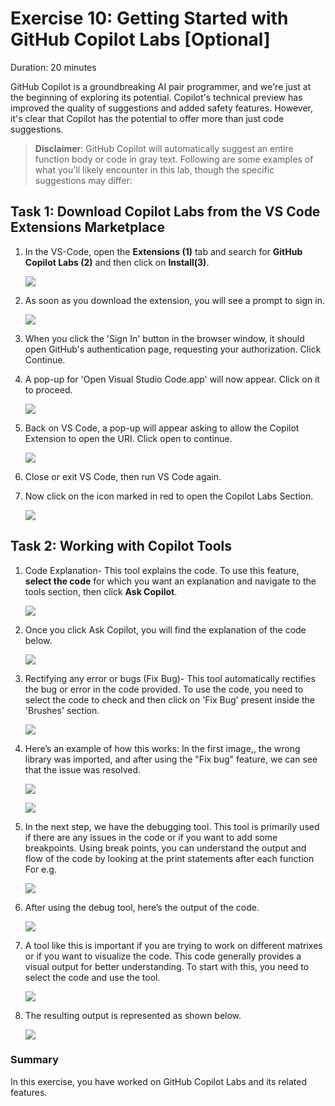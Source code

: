 # Exercise 10: Getting Started with GitHub Copilot Labs [Optional]

Duration: 20 minutes

GitHub Copilot is a groundbreaking AI pair programmer, and we're just at the beginning of exploring its potential. Copilot's technical preview has improved the quality of suggestions and added safety features. However, it's clear that Copilot has the potential to offer more than just code suggestions.

>**Disclaimer**: GitHub Copilot will automatically suggest an entire function body or code in gray text. Following are some examples of what you'll likely encounter in this lab, though the specific suggestions may differ:


## Task 1: Download Copilot Labs from the VS Code Extensions Marketplace

1. In the VS-Code, open the **Extensions (1)** tab and search for **GitHub Copilot Labs (2)** and then click on **Install(3)**.

   ![](../media/ex10-github-copilot-labs.png)

1. As soon as you download the extension, you will see a prompt to sign in.

   ![](../media/ex10-github-signin.png)

1. When you click the 'Sign In' button in the browser window, it should open GitHub's authentication page, requesting your authorization. Click Continue.  

1. A pop-up for 'Open Visual Studio Code.app' will now appear. Click on it to proceed.

   ![](../media/ex10-allow.png)

1. Back on VS Code, a pop-up will appear asking to allow the Copilot Extension to open the URI. Click open to continue.

   ![](../media/ex10-open.png)

1. Close or exit VS Code, then run VS Code again.

1. Now click on the icon marked in red to open the Copilot Labs Section.

   ![](../media/ex10-copilot-labs.png)

## Task 2: Working with Copilot Tools

1. Code Explanation- This tool explains the code. To use this feature, **select the code** for which you want an explanation and navigate to the tools section, then click **Ask Copilot**.

   ![](../media/ex10-ask-copilot.png)

1. Once you click Ask Copilot, you will find the explanation of the code below.

   ![](../media/ex10-code-result.png)

1. Rectifying any error or bugs (Fix Bug)- This tool automatically rectifies the bug or error in the code provided. To use the code, you need to select the code to check and then 
   click on 'Fix Bug' present inside the 'Brushes' section.

   ![](../media/ex10-fixbug.png)

1. Here’s an example of how this works: In the first image,, the wrong library was imported, and after using the "Fix bug" feature, we can see that the issue was resolved.
   
   ![](../media/ex10-debug1.png)

   ![](../media/ex10-debug2.png)

1. In the next step, we have the debugging tool. This tool is primarily used if there are any issues in the code or if you want to add some breakpoints. Using break points, you can
   understand the output and flow of the code by looking at the print statements after each function For e.g.

   ![](../media/ex10-debug.png)

1. After using the debug tool, here’s the output of the code.

   ![](../media/ex10-debug-output.png)

1. A tool like this is important if you are trying to work on different matrixes or if you want to visualize the code. This code generally provides a visual output for better understanding. To start with this, you need to select the code and use the tool.

   ![](../media/ex10-debug3.png)

1. The resulting output is represented as shown below.

   ![](../media/ex10-debug4.png)

### Summary

In this exercise, you have worked on GitHub Copilot Labs and its related features.
   
